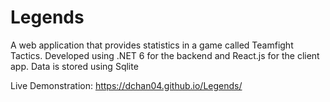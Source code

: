 # Legends
A web application that provides statistics in a game called Teamfight Tactics. 
Developed using .NET 6 for the backend and React.js for the client app.
Data is stored using Sqlite

Live Demonstration: https://dchan04.github.io/Legends/
